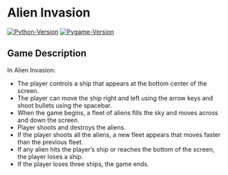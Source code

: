 # Alien Invasion

[![Python-Version](https://img.shields.io/badge/python-3.6.7-blue.svg)](https://docs.python.org/3.6/)
[![Pygame-Version](https://img.shields.io/badge/pygame-1.9.4-blue.svg)](https://www.pygame.org/wiki/GettingStarted)

## Game Description

In Alien Invasion:
* The player controls a ship that appears at the bottom center of the screen.
* The player can move the ship right and left using the arrow keys and shoot bullets using the spacebar.
* When the game begins, a fleet of aliens fills the sky and moves across and down the screen.
* Player shoots and destroys the aliens.
* If the player shoots all the aliens, a new fleet appears that moves faster than the previous fleet.
* If any alien hits the player’s ship or reaches the bottom of the screen, the player loses a ship.
* If the player loses three ships, the game ends.
